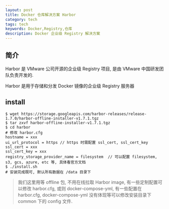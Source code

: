 ```yaml
---
layout: post
title: Docker 仓库解决方案 Harbor
category: tech
tags: tech
keywords: Docker,Registry,仓库
description: Docker 企业级 Registry 解决方案
---
```


## 简介

Harbor 是 VMware 公司开源的企业级 Registry 项目, 是由 VMware 中国研发团队负责开发的.

Harbor 是用于存储和分发 Docker 镜像的企业级 Registry 服务器

## install

```
$ wget https://storage.googleapis.com/harbor-releases/release-1.7.0/harbor-offline-installer-v1.7.1.tgz
$ tar zxvf harbor-offline-installer-v1.7.1.tgz
$ cd harbor
# 修改 harbor.cfg
hostname = xxx
ui_url_protocol = https // https 时需配置 ssl_cert, ssl_cert_key
ssl_cert = xxx
ssl_cert_key = xxx
registry_storage_provider_name = filesystem  // 可以配置 filesystem, s3, gcs, azure, etc 等, 具体看官方文档
$ ./install.sh
# 安装完成既可, 默认所有数据在 /data 目录下
```

> 我们这里用等 offline 包, 不用在线拉取 Harbor image, 有一些定制配置可以修改 harbor.cfg, 或则 docker-compose-yml, 有一些配置在 harbor.cfg, docker-compose-yml 没有体现等可以修改安装目录下 common 下的 config 文件.

